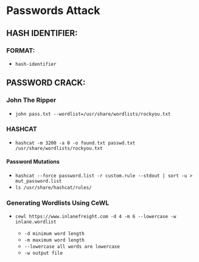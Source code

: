 # Passwords Attack
## HASH IDENTIFIER:
### FORMAT:
- `hash-identifier`

## PASSWORD CRACK:
### John The Ripper
- `john pass.txt --wordlist=/usr/share/wordlists/rockyou.txt`

### HASHCAT
- `hashcat -m 3200 -a 0 -o found.txt passwd.txt /usr/share/wordlists/rockyou.txt`

#### Password Mutations
- `hashcat --force password.list -r custom.rule --stdout | sort -u > mut_password.list`
- `ls /usr/share/hashcat/rules/`

### Generating Wordlists Using CeWL
- `cewl https://www.inlanefreight.com -d 4 -m 6 --lowercase -w inlane.wordlist`

   - `-d minimum word length`
   - `-m maximum word length`
   - `--lowercase all words are lowercase`
   - `-w output file`

